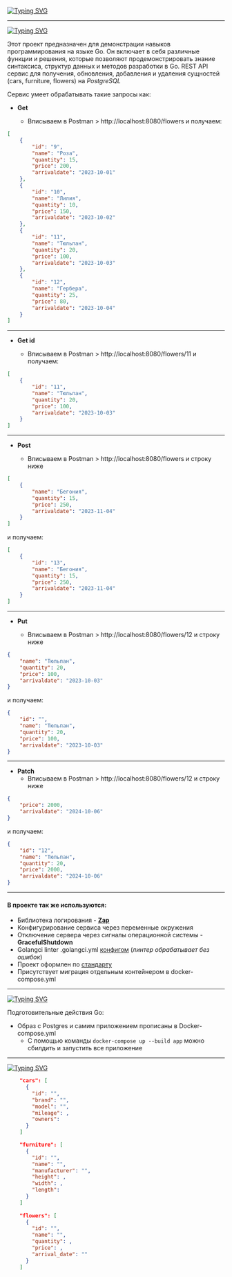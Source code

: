 [![Typing SVG](https://readme-typing-svg.demolab.com?font=Fira+Code&pause=1000&repeat=false&width=435&lines=%D0%9F%D0%A3%D0%9F%D0%9A%D0%9E%D0%92+%D0%90%D0%A0%D0%A2%D0%81%D0%9C+%D0%A2%D0%95%D0%A1%D0%A2%D0%9E%D0%92%D0%9E%D0%95+%D0%97%D0%90%D0%94%D0%90%D0%9D%D0%98%D0%95+%D0%9D%D0%90+GO+GO)](https://git.io/typing-svg)

---

[![Typing SVG](https://readme-typing-svg.demolab.com?font=Fira+Code&pause=1000&repeat=false&width=435&lines=%D0%9E%D0%BF%D0%B8%D1%81%D0%B0%D0%BD%D0%B8%D0%B5+%D0%BF%D1%80%D0%BE%D0%B5%D0%BA%D1%82%D0%B0%3A)](https://git.io/typing-svg)

Этот проект предназначен для демонстрации навыков программирования на языке Go. Он включает в себя различные функции и решения, которые позволяют продемонстрировать знание синтаксиса, структур данных и методов разработки в Go.
REST API сервис для получения, обновления, добавления и удаления сущностей (cars, furniture, flowers) на _PostgreSQL_

Сервис умеет обрабатывать такие запросы как:

- __Get__

  - Вписываем в Postman > http://localhost:8080/flowers и получаем:
```json
[
    {
        "id": "9",
        "name": "Роза",
        "quantity": 15,
        "price": 200,
        "arrivaldate": "2023-10-01"
    },
    {
        "id": "10",
        "name": "Лилия",
        "quantity": 10,
        "price": 150,
        "arrivaldate": "2023-10-02"
    },
    {
        "id": "11",
        "name": "Тюльпан",
        "quantity": 20,
        "price": 100,
        "arrivaldate": "2023-10-03"
    },
    {
        "id": "12",
        "name": "Гербера",
        "quantity": 25,
        "price": 80,
        "arrivaldate": "2023-10-04"
    }
]
```
---
- __Get id__

  - Вписываем в Postman > http://localhost:8080/flowers/11 и получаем:
```json
[
    {
        "id": "11",
        "name": "Тюльпан",
        "quantity": 20,
        "price": 100,
        "arrivaldate": "2023-10-03"
    }
]
```
---
- __Post__

  - Вписываем в Postman > http://localhost:8080/flowers и строку ниже
```json
[
    {
        "name": "Бегония",
        "quantity": 15,
        "price": 250,
        "arrivaldate": "2023-11-04"
    }
]
```
и получаем:
```json
[
    {
        "id": "13",
        "name": "Бегония",
        "quantity": 15,
        "price": 250,
        "arrivaldate": "2023-11-04"
    }
]
```
---
- __Put__

  - Вписываем в Postman > http://localhost:8080/flowers/12 и строку ниже
```json
{
    "name": "Тюльпан",
    "quantity": 20,
    "price": 100,
    "arrivaldate": "2023-10-03"
}
```
и получаем:
```json
{
    "id": "",
    "name": "Тюльпан",
    "quantity": 20,
    "price": 100,
    "arrivaldate": "2023-10-03"
}
```
---
- __Patch__
  - Вписываем в Postman > http://localhost:8080/flowers/12 и строку ниже
```json
{
    "price": 2000,
    "arrivaldate": "2024-10-06"
}
```
и получаем:

```json
{
    "id": "12",
    "name": "Тюльпан",
    "quantity": 20,
    "price": 2000,
    "arrivaldate": "2024-10-06"
}
```
---
#### В проекте так же используются:

- Библиотека логирования - __[Zap](https://github.com/uber-go/zap)__
- Конфигурирование сервиса через переменные окружения
- Отключение сервера через сигналы операционной системы - __GracefulShutdown__
- Golangci linter .golangci.yml [конфигом](https://golangci-lint.run/) (*линтер обрабатывает без ошибок*)
- Проект оформлен по [стандарту](https://github.com/golang-standards/project-layout)
- Присутствует миграция отдельным контейнером в docker-compose.yml


---
[![Typing SVG](https://readme-typing-svg.demolab.com?font=Fira+Code&duration=4000&pause=1000&repeat=false&width=550&lines=%D0%9F%D0%BE%D0%B4%D0%B3%D0%BE%D1%82%D0%BE%D0%B2%D0%B8%D1%82%D0%B5%D0%BB%D1%8C%D0%BD%D1%8B%D0%B5+%D0%B4%D0%B5%D0%B9%D1%81%D1%82%D0%B2%D0%B8%D1%8F+%D0%B4%D0%BB%D1%8F+%D1%83%D1%81%D0%BF%D0%B5%D1%88%D0%BD%D0%BE%D0%B9+%D1%80%D0%B0%D0%B1%D0%BE%D1%82%D1%8B%3A)](https://git.io/typing-svg) 

  Подготовительные действия Go:
   - Образ с Postgres и самим приложением прописаны в Docker-compose.yml 
     - С помощью команды ``docker-compose up --build app`` можно сбилдить и запустить все приложение
---

[![Typing SVG](https://readme-typing-svg.demolab.com?font=Fira+Code&duration=4000&pause=1000&repeat=false&width=550&lines=%D0%9F%D1%80%D0%B8%D0%BC%D0%B5%D1%80%D1%8B+%D1%81%D1%83%D1%89%D0%BD%D0%BE%D1%81%D1%82%D0%B5%D0%B9+%D0%B8+%D0%B8%D1%85+%D0%BF%D0%BE%D0%BB%D0%B5%D0%B9%3A)](https://git.io/typing-svg)  

```json
    "cars": [
      {
        "id": "",
        "brand": "",
        "model": "",
        "mileage": ,
        "owners": 
      }
    ]

    "furniture": [
      {
        "id": "",
        "name": "",
        "manufacturer": "",
        "height": ,
        "width": ,
        "length": 
      }
    ]
    
    "flowers": [
      {
        "id": "",
        "name": "",
        "quantity": ,
        "price": ,
        "arrival_date": ""
      }
    ]
```